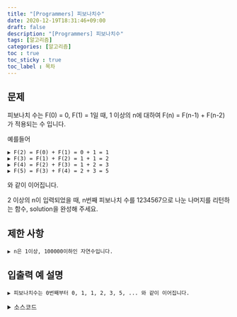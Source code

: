 ```yaml
---
title: "[Programmers] 피보나치수"
date: 2020-12-19T18:31:46+09:00
draft: false
description: "[Programmers] 피보나치수"
tags: [알고리즘]
categories: [알고리즘]
toc : true
toc_sticky : true
toc_label : 목차
---
```

## 문제
피보나치 수는 F(0) = 0, F(1) = 1일 때, 1 이상의 n에 대하여 F(n) = F(n-1) + F(n-2) 가 적용되는 수 입니다.

예를들어

    ▶ F(2) = F(0) + F(1) = 0 + 1 = 1
    ▶ F(3) = F(1) + F(2) = 1 + 1 = 2
    ▶ F(4) = F(2) + F(3) = 1 + 2 = 3
    ▶ F(5) = F(3) + F(4) = 2 + 3 = 5
와 같이 이어집니다.

2 이상의 n이 입력되었을 때, n번째 피보나치 수를 1234567으로 나눈 나머지를 리턴하는 함수, solution을 완성해 주세요.

## 제한 사항
    ▶ n은 1이상, 100000이하인 자연수입니다.

## 입출력 예 설명
    ▶ 피보나치수는 0번째부터 0, 1, 1, 2, 3, 5, ... 와 같이 이어집니다.

<details>
<summary>소스코드</summary>
<div markdown="1">

```java
#include <stdio.h>
#include <stdbool.h>
#include <stdlib.h>

int solution(int n) {
    int answer = 0;
    int a = 0;
    int b = 1;
    for(int i = 0; i<n; i++){
        int c = (a+b)%1234567;
        a = b%1234567;
        b = c%1234567;
    }
    return a;
}
```
</div>
</details>
